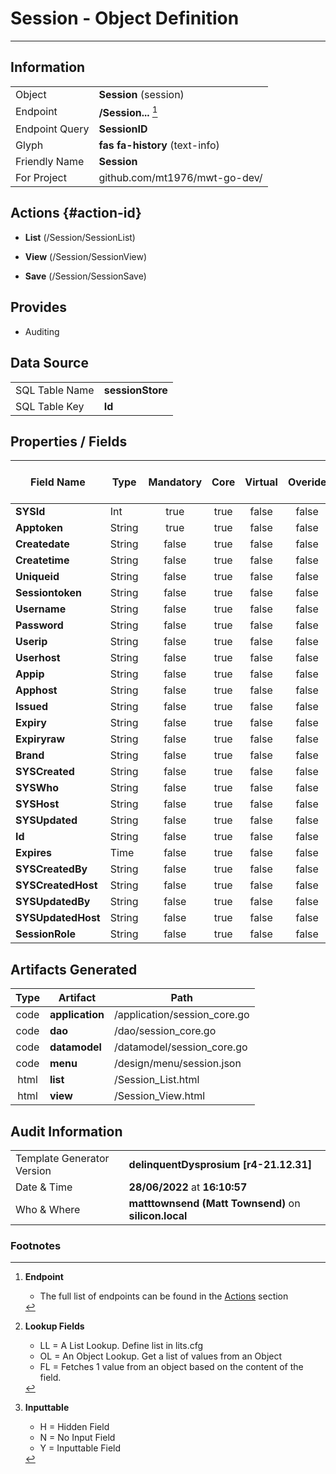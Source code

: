 # **Session** - Object Definition
---
##  Information
|   |   |
|---|---|
|Object         |**Session** (session) |
|Endpoint 	    |**/Session...** [^1]|
|Endpoint Query |**SessionID**|
Glyph|**fas fa-history** (text-info)
Friendly Name|**Session**|
|For Project    |github.com/mt1976/mwt-go-dev/|

##  Actions {#action-id}
* **List** (/Session/SessionList) 
* **View** (/Session/SessionView)

* **Save** (/Session/SessionSave)









##  Provides


* Auditing 




##  Data Source 
|   |   |
|---|---|
SQL Table Name       | **sessionStore**
SQL Table Key | **Id**



##  Properties / Fields
| Field Name| Type | Mandatory | Core | Virtual | Overide | Lookup [^2]| Lookup Object      | Lookup Field Source         | Lookup Return Value                | Inputable [^3]|DB Column|Default Value| No Change | Callout | Internal | Display | Mask |
| -- | --  | :--: | :--: | :--: |:--: |:--: |:--: |-- |-- |:--: |-- | --| :--: | :--: | :--: | -- | -- |
|**SYSId**|Int|true|true|false|false|||||NH|_id|0|false|false|true|text||
|**Apptoken**|String|true|true|false|false|||||Y|Apptoken||false|false|false|text||
|**Createdate**|String|false|true|false|false|||||Y|Createdate||false|false|false|text||
|**Createtime**|String|false|true|false|false|||||Y|Createtime||false|false|false|text||
|**Uniqueid**|String|false|true|false|false|||||Y|Uniqueid||false|false|false|text||
|**Sessiontoken**|String|false|true|false|false|||||Y|Sessiontoken||false|false|false|text||
|**Username**|String|false|true|false|false|||||Y|Username||false|false|false|text||
|**Password**|String|false|true|false|false|||||Y|Password||false|false|false|text||
|**Userip**|String|false|true|false|false|||||Y|Userip||false|false|false|text||
|**Userhost**|String|false|true|false|false|||||Y|Userhost||false|false|false|text||
|**Appip**|String|false|true|false|false|||||Y|Appip||false|false|false|text||
|**Apphost**|String|false|true|false|false|||||Y|Apphost||false|false|false|text||
|**Issued**|String|false|true|false|false|||||Y|Issued||false|false|false|text||
|**Expiry**|String|false|true|false|false|||||Y|Expiry||false|false|false|text||
|**Expiryraw**|String|false|true|false|false|||||Y|Expiryraw||false|false|false|text||
|**Brand**|String|false|true|false|false|||||Y|Brand||false|false|false|text||
|**SYSCreated**|String|false|true|false|false|||||NH|_created||false|false|true|text||
|**SYSWho**|String|false|true|false|false|||||NH|_who||false|false|true|text||
|**SYSHost**|String|false|true|false|false|||||NH|_host||false|false|true|text||
|**SYSUpdated**|String|false|true|false|false|||||NH|_updated||false|false|true|text||
|**Id**|String|false|true|false|false|||||Y|Id||false|false|false|text||
|**Expires**|Time|false|true|false|false|||||Y|Expires||false|false|false|text||
|**SYSCreatedBy**|String|false|true|false|false|||||NH|_createdBy||false|false|true|text||
|**SYSCreatedHost**|String|false|true|false|false|||||NH|_createdHost||false|false|true|text||
|**SYSUpdatedBy**|String|false|true|false|false|||||NH|_updatedBy||false|false|true|text||
|**SYSUpdatedHost**|String|false|true|false|false|||||NH|_updatedHost||false|false|true|text||
|**SessionRole**|String|false|true|false|false|||||Y|SessionRole||false|false|false|text||


##  Artifacts Generated
| Type | Artifact | Path|
| :--: | -- | -- |
| code | **application** | /application/session_core.go |
| code | **dao** | /dao/session_core.go |
| code | **datamodel** | /datamodel/session_core.go |
| code | **menu** | /design/menu/session.json |
| html | **list** | /Session_List.html |
| html | **view** | /Session_View.html |


## Audit Information
|   |   |
|---|---|
Template Generator Version   | **delinquentDysprosium [r4-21.12.31]**
Date & Time		     | **28/06/2022** at **16:10:57**
Who & Where		     | **matttownsend (Matt Townsend)** on **silicon.local**

### Footnotes
[^1]: **Endpoint**
    * The full list of endpoints can be found in the [Actions](#action-id) section
[^2]: **Lookup Fields**
    * LL = A List Lookup. Define list in lits.cfg
    * OL = An Object Lookup. Get a list of values from an Object
    * FL = Fetches 1 value from an object based on the content of the field. 
[^3]: **Inputtable**   
    * H = Hidden Field
    * N = No Input Field
    * Y = Inputtable Field
